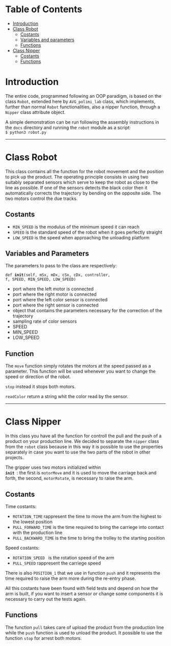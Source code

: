 # Table of Contents
  * [Introduction](#introduction)
  * [Class Robot](#class-robot)
    * [Costants](#costants)
    * [Variables and parameters](#variables-and-parameters)
    * [Functions](#function)
  * [Class Nipper](#class-nipper)
    * [Costants](#costants)
    * [Functions](#function)
  

# Introduction
The entire code, programmed following an OOP paradigm, is based on the class <code>Robot</code>, extended here by <code>AVG_polimi_lab</code> class, which implements, further than normal <code>Robot</code> functionalities, also a nipper function, through a <code>Nipper</code> class attribute object.

A simple demonstration can be run following the assembly instructions in the <code>docs</code> directory and running the <code>robot</code> module as a script: <br>
<code>$ python3 robot.py</code>

-----------------------------------------------------------------------------------------------------------------------------------------------------------------------------
# Class Robot

This class contains all the function for the robot movement and the position to pick up the product. The operating principle consists in using two suitably separated sensors which serve to keep the robot as close to the line as possible. If one of the sensors detects the black color then it automatically corrects the trajectory by bending on the opposite side. The two motors control the due tracks.

## Costants

- <code>MIN_SPEED</code> is the modulus of the minimum speed it can reach
- <code>SPEED</code> is the standard speed of the robot when it goes perfectly straight
- <code>LOW_SPEED</code> is the speed when approaching the unloading platform
 ## Variables and Parameters
The parameters to pass to the class are respectively:

<code>def __init__(self, mSx, mDx, cSx, cDx, controller, f, SPEED, MIN_SPEED, LOW_SPEED)</code>

- port where the left motor is connected
- port where the right motor is connected
- port where the left color sensor is connected
- port where the right sensor is connected
- object that contains the parameters necessary for the correction of the trajectory
- sampling rate of color sensors
- SPEED 
- MIN_SPEED
- LOW_SPEED

 ## Function

The <code>move</code> function simply rotates the motors at the speed passed as a parameter. This function will be used whenever you want to change the speed or direction of the robot.

<code>stop</code> instead it stops both motors.

<code>readColor</code> return a string whit the color read by the sensor.


-----------------------------------------------------------------------------------------------------------------------------------------------------------------------------
# Class Nipper
In this class you have all the function for controll the pull and the push of a product on your production line.
We decided to separate the <code>nipper</code> class from the <code>robot</code> class because in this way it is possible to use the properties separately in case you want to use the two parts of the robot in other projects.

The gripper uses two motors initialized within <code> __init__ </code>: the first is <code>motorMove</code> and it is used to move the carriage back and forth, the second, <code>motorRotate</code>, is necessary to raise the arm.

## Costants

Time costants:

- <code>ROTATION_TIME</code> rappresent the time to move the arm from the highest to the lowest position
- <code>PULL_FORWARD_TIME</code> is the time required to bring the carriege into contact with the production line
- <code>PULL_BACKWARD_TIME</code> is the time to bring the trolley to the starting position

Speed costants:

- <code>ROTATION_SPEED </code> is the rotation speed of the arm
- <code>PULL_SPEED</code> rappresent the carriege speed

There is also <code>POSITION_1</code> that we use in function <code>push</code> and it represents the time required to raise the arm more during the re-entry phase.

All this costants have been found with field tests and depend on how the arm is built, if you want to insert a sensor or change some components it is necessary to carry out the tests again.

## Functions

The function <code>pull</code> takes care of upload the product from the production line while the <code>push</code> function is used to unload the product. It possible to use the function <code>stop</code> for arrest both motors.
